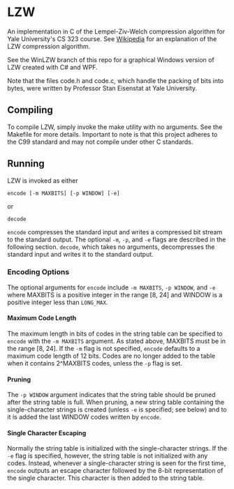 # LZW

An implementation in C of the Lempel-Ziv-Welch compression algorithm for Yale
University's CS 323 course. See [Wikipedia](http://en.wikipedia.org/wiki/Lempel–Ziv–Welch)
for an explanation of the LZW compression algorithm.

See the WinLZW branch of this repo for a graphical Windows version of LZW created with C# and WPF.

Note that the files code.h and code.c, which handle the packing of bits into
bytes, were written by Professor Stan Eisenstat at Yale University.

## Compiling

To compile LZW, simply invoke the make utility with no arguments. See the
Makefile for more details. Important to note is that this project adheres to the
C99 standard and may not compile under other C standards.

## Running

LZW is invoked as either

`encode [-m MAXBITS] [-p WINDOW] [-e]`

or

`decode`

`encode` compresses the standard input and writes a compressed bit stream to
the standard output. The optional `-m`, `-p`, and `-e` flags are described in
the following section. `decode`, which takes no arguments, decompresses the
standard input and writes it to the standard output.

### Encoding Options

The optional arguments for `encode` include `-m MAXBITS`, `-p WINDOW`, and `-e`
where MAXBITS is a positive integer in the range [8, 24] and WINDOW is a
positive integer less than `LONG_MAX`.

#### Maximum Code Length

The maximum length in bits of codes in the string table can be specified to
`encode` with the `-m MAXBITS` argument. As stated above, MAXBITS must be in
the range [8, 24]. If the `-m` flag is not specified, `encode` defaults to a
maximum code length of 12 bits. Codes are no longer added to the table when it
contains 2^MAXBITS codes, unless the `-p` flag is set.

#### Pruning

The `-p WINDOW` argument indicates that the string table should be pruned after
the string table is full. When pruning, a new string table containing the
single-character strings is created (unless `-e` is specified; see below) and to
it is added the last WINDOW codes written by `encode`.

#### Single Character Escaping

Normally the string table is initialized with the single-character strings. If
the `-e` flag is specified, however, the string table is not initialized with
any codes. Instead, whenever a single-character string is seen for the first
time, `encode` outputs an escape character followed by the 8-bit representation
of the single character. This character is then added to the string table.